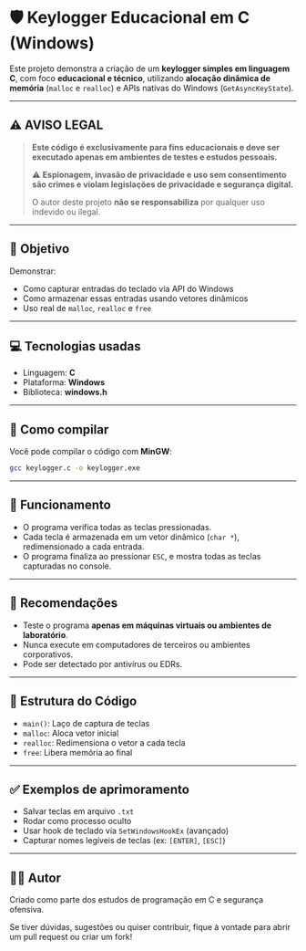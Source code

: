 # 🛡️ Keylogger Educacional em C (Windows)

Este projeto demonstra a criação de um **keylogger simples em linguagem C**, com foco **educacional e técnico**, utilizando **alocação dinâmica de memória** (`malloc` e `realloc`) e APIs nativas do Windows (`GetAsyncKeyState`).

---

## ⚠️ AVISO LEGAL

> **Este código é exclusivamente para fins educacionais e deve ser executado apenas em ambientes de testes e estudos pessoais.**
>
> ⚠️ **Espionagem, invasão de privacidade e uso sem consentimento são crimes e violam legislações de privacidade e segurança digital.**
>
> O autor deste projeto **não se responsabiliza** por qualquer uso indevido ou ilegal.

---

## 🎯 Objetivo

Demonstrar:

- Como capturar entradas do teclado via API do Windows
- Como armazenar essas entradas usando vetores dinâmicos
- Uso real de `malloc`, `realloc` e `free`

---

## 💻 Tecnologias usadas

- Linguagem: **C**
- Plataforma: **Windows**
- Biblioteca: **windows.h**

---

## 🚀 Como compilar

Você pode compilar o código com **MinGW**:

```bash
gcc keylogger.c -o keylogger.exe
```

---

## 📜 Funcionamento

- O programa verifica todas as teclas pressionadas.
- Cada tecla é armazenada em um vetor dinâmico (`char *`), redimensionado a cada entrada.
- O programa finaliza ao pressionar `ESC`, e mostra todas as teclas capturadas no console.

---

## 🧪 Recomendações

- Teste o programa **apenas em máquinas virtuais ou ambientes de laboratório**.
- Nunca execute em computadores de terceiros ou ambientes corporativos.
- Pode ser detectado por antivírus ou EDRs.

---

## 📂 Estrutura do Código

- `main()`: Laço de captura de teclas
- `malloc`: Aloca vetor inicial
- `realloc`: Redimensiona o vetor a cada tecla
- `free`: Libera memória ao final

---

## ✅ Exemplos de aprimoramento

- Salvar teclas em arquivo `.txt`
- Rodar como processo oculto
- Usar hook de teclado via `SetWindowsHookEx` (avançado)
- Capturar nomes legíveis de teclas (ex: `[ENTER]`, `[ESC]`)

---

## 👨‍💻 Autor

Criado como parte dos estudos de programação em C e segurança ofensiva.

Se tiver dúvidas, sugestões ou quiser contribuir, fique à vontade para abrir um pull request ou criar um fork!

